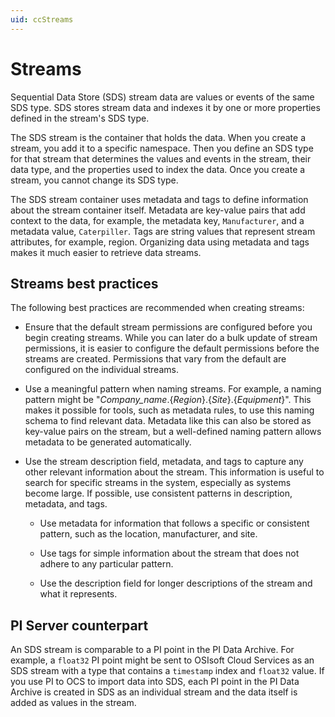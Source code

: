 ```yaml
---
uid: ccStreams
---
```

# Streams

Sequential Data Store (SDS) stream data are values or events of the same SDS type. SDS stores stream data and indexes it by one or more properties defined in the stream's SDS type.

The SDS stream is the container that holds the data. When you create a stream, you add it to a specific namespace. Then you define an SDS type for that stream that determines the values and events in the stream, their data type, and the properties used to index the data. Once you create a stream, you cannot change its SDS type.

The SDS stream container uses metadata and tags to define information about the stream container itself. Metadata are key-value pairs that add context to the data, for example, the metadata key, `Manufacturer`, and a metadata value, `Caterpiller`. Tags are string values that represent stream attributes, for example, region. Organizing data using metadata and tags makes it much easier to retrieve data streams.

## Streams best practices

The following best practices are recommended when creating streams:

- Ensure that the default stream permissions are configured before you begin creating streams. While you can later do a bulk update of stream permissions, it is easier to configure the default permissions before the streams are created. Permissions that vary from the default are configured on the individual streams.

- Use a meaningful pattern when naming streams. For example, a naming pattern might be "*Company_name*.{*Region*}.{*Site*}.{*Equipment*}". This makes it possible for tools, such as metadata rules, to use this naming schema to find relevant data. Metadata like this can also be stored as key-value pairs on the stream, but a well-defined naming pattern allows metadata to be generated automatically. 

- Use the stream description field, metadata, and tags to capture any other relevant information about the stream. This information is useful to search for specific streams in the system, especially as systems become large. If possible, use consistent patterns in description, metadata, and tags.

   - Use metadata for information that follows a specific or consistent pattern, such as the location, manufacturer, and site. 
   
   - Use tags for simple information about the stream that does not adhere to any particular pattern.
   
   - Use the description field for longer descriptions of the stream and what it represents.
## PI Server counterpart

An SDS stream is comparable to a PI point in the PI Data Archive. For example, a `float32` PI point might be sent to OSIsoft Cloud Services as an SDS stream with a type that contains a `timestamp` index and `float32` value. If you use PI to OCS to import data into SDS, each PI point in the PI Data Archive is created in SDS as an individual stream and the data itself is added as values in the stream.

